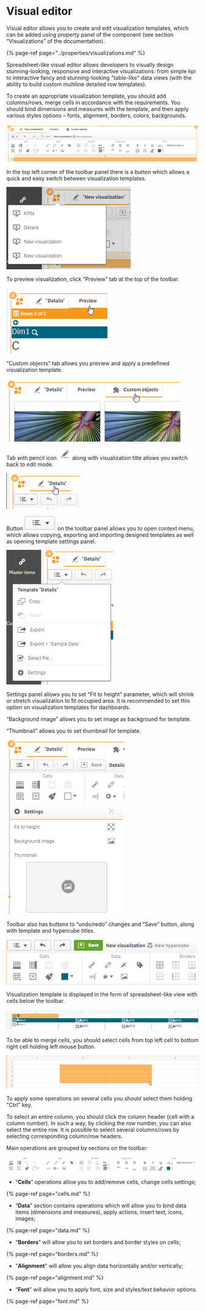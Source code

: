 # Visual editor

Visual editor allows you to create and edit visualization templates, which can be added using property panel of the component \(see section “Visualizations” of the documentation\).

{% page-ref page="../properties/visualizations.md" %}

Spreadsheet-like visual editor allows developers to visually design stunning-looking, responsive and interactive visualizations: from simple kpi to interactive fancy and stunning-looking "table-like" data views \(with the ability to build custom multiline detailed row templates\).

To create an appropriate visualization template, you should add columns/rows, merge cells in accordance with the requirements. You should bind dimensions and measures with the template, and then apply various styles options – fonts, alignment, borders, colors, backgrounds.

![](../.gitbook/assets/visualeditor1.png)

In the top left corner of the toolbar panel there is a button which allows a quick and easy switch between visualization templates.

![](../.gitbook/assets/image%20%2877%29.png)

To preview visualization, click “Preview” tab at the top of the toolbar.

![](../.gitbook/assets/image%20%2816%29.png)

“Custom objects” tab allows you preview and apply a predefined visualization template.

![](../.gitbook/assets/image%20%2859%29.png)

Tab with pencil icon ![](../.gitbook/assets/image%20%2892%29.png)along with visualization title allows you switch back to edit mode.

![](../.gitbook/assets/image%20%286%29.png)

Button ![](../.gitbook/assets/image%20%2871%29.png) on the toolbar panel allows you to open context menu, which allows copying, exporting and importing designed templates as well as opening template settings panel.

![](../.gitbook/assets/image%20%2881%29.png)


Settings panel allows you to set “Fit to height” parameter, which will shrink or stretch visualization to fit occupied area. It is recommended to set this option on visualization templates for dashboards.

“Background image” allows you to set image as background for template. 

“Thumbnail” allows you to set thumbnail for template.

![](../.gitbook/assets/image%20%2824%29.png)

Toolbar also has buttons to “undo/redo” changes and “Save” button, along with template and hypercube titles.

![](../.gitbook/assets/image%20%2833%29.png)

Visualization template is displayed in the form of spreadsheet-like view with cells below the toolbar.

![](../.gitbook/assets/image%20%2830%29.png)

To be able to merge cells, you should select cells from top left cell to bottom right cell holding left mouse button.

![](../.gitbook/assets/image%20%28106%29.png)


To apply some operations on several cells you should select them holding "Ctrl" key.

To select an entire column, you should click the column header \(cell with a column number\). In such a way, by clicking the row number, you can also select the entire row. It is possible to select several columns/rows by selecting corresponding column/row headers.

Main operations are grouped by sections on the toolbar:

![](../.gitbook/assets/visualeditortoolbar.png)

*  “**Cells**” operations allow you to add/remove cells, change cells settings;

{% page-ref page="cells.md" %}

*  “**Data**” section contains operations which will allow you to bind data items \(dimensions and measures\), apply actions, insert text, icons, images;

{% page-ref page="data.md" %}

*  “**Borders**” will allow you to set borders and border styles on cells;

{% page-ref page="borders.md" %}

*  “**Alignment**” will allow you align data horizontally and/or vertically;

{% page-ref page="alignment.md" %}

*  “**Font**” will allow you to apply font, size and styles/text behavior options.

{% page-ref page="font.md" %}

